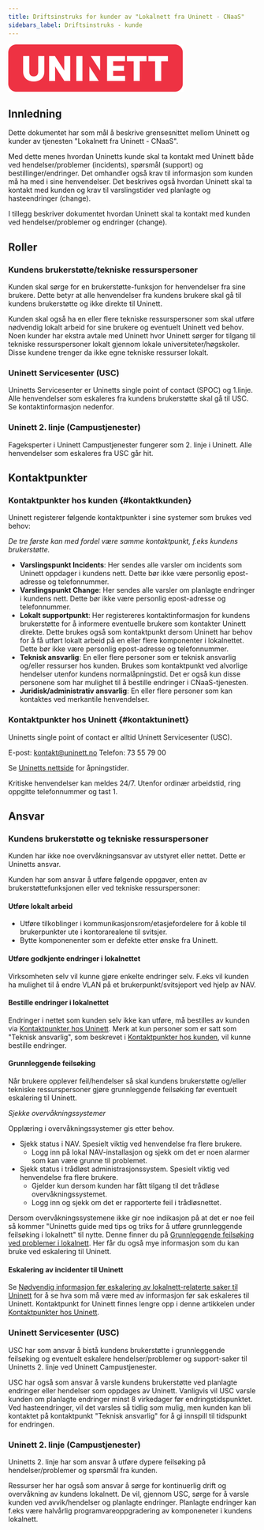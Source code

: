 ```yaml
---
title: Driftsinstruks for kunder av "Lokalnett fra Uninett - CNaaS"
sidebars_label: Driftsinstruks - kunde
---
```


![](/img/uninett_logo.svg)

## Innledning

Dette dokumentet har som mål å beskrive grensesnittet mellom Uninett og kunder av tjenesten "Lokalnett fra Uninett - CNaaS". 

Med dette menes hvordan Uninetts kunde skal ta kontakt med Uninett både ved hendelser/problemer (incidents), spørsmål (support) og bestillinger/endringer. Det omhandler også krav til informasjon som kunden må ha med i sine henvendelser. Det beskrives også hvordan Uninett skal ta kontakt med kunden og krav til varslingstider ved planlagte og hasteendringer (change). 

I tillegg beskriver dokumentet hvordan Uninett skal ta kontakt med kunden ved hendelser/problemer og endringer (change). 

## Roller

### Kundens brukerstøtte/tekniske ressurspersoner

Kunden skal sørge for en brukerstøtte-funksjon for henvendelser fra sine brukere. Dette betyr at alle henvendelser fra kundens brukere skal gå til kundens brukerstøtte og ikke direkte til Uninett. 

Kunden skal også ha en eller flere tekniske ressurspersoner som skal utføre nødvendig lokalt arbeid for sine brukere og eventuelt Uninett ved behov. Noen kunder har ekstra avtale med Uninett hvor Uninett sørger for tilgang til tekniske ressurspersoner lokalt gjennom lokale universiteter/høgskoler. Disse kundene trenger da ikke egne tekniske ressurser lokalt. 

### Uninett Servicesenter (USC)

Uninetts Servicesenter er Uninetts single point of contact (SPOC) og 1.linje. Alle henvendelser som eskaleres fra kundens brukerstøtte skal gå til USC. Se kontaktinformasjon nedenfor.  

### Uninett 2. linje (Campustjenester)

Fageksperter i Uninett Campustjenester fungerer som 2. linje i Uninett. Alle henvendelser som eskaleres fra USC går hit. 

## Kontaktpunkter

### Kontaktpunkter hos kunden {#kontaktkunden}

Uninett registerer følgende kontaktpunkter i sine systemer som brukes ved behov:

*De tre første kan med fordel være samme kontaktpunkt, f.eks kundens brukerstøtte.*

- **Varslingspunkt Incidents**: Her sendes alle varsler om incidents som Uninett oppdager i kundens nett. Dette bør ikke være personlig epost-adresse og telefonnummer. 
- **Varslingspunkt Change**: Her sendes alle varsler om planlagte endringer i kundens nett. Dette bør ikke være personlig epost-adresse og telefonnummer.  
- **Lokalt supportpunkt**: Her registereres kontaktinformasjon for kundens brukerstøtte for å informere eventuelle brukere som kontakter Uninett direkte. Dette brukes også som kontaktpunkt dersom Uninett har behov for å få utført lokalt arbeid på en eller flere komponenter i lokalnettet. Dette bør ikke være personlig epost-adresse og telefonnummer. 
- **Teknisk ansvarlig**: En eller flere personer som er teknisk ansvarlig og/eller ressurser hos kunden. Brukes som kontaktpunkt ved alvorlige hendelser utenfor kundens normalåpningstid. Det er også kun disse personene som har mulighet til å bestille endringer i CNaaS-tjenesten. 
- **Juridisk/administrativ ansvarlig**: En eller flere personer som kan kontaktes ved merkantile henvendelser. 

### Kontaktpunkter hos Uninett {#kontaktuninett}

Uninetts single point of contact er alltid Uninett Servicesenter (USC).  

E-post: kontakt@uninett.no
Telefon: 73 55 79 00

Se [Uninetts nettside](https://www.uninett.no/uninetts-apningstider) for åpningstider. 

Kritiske henvendelser kan meldes 24/7. Utenfor ordinær arbeidstid, ring oppgitte telefonnummer og tast 1. 

## Ansvar

### Kundens brukerstøtte og tekniske ressurspersoner 

Kunden har ikke noe overvåkningsansvar av utstyret eller nettet. Dette er Uninetts ansvar. 

Kunden har som ansvar å utføre følgende oppgaver, enten av brukerstøttefunksjonen eller ved tekniske ressurspersoner:

#### Utføre lokalt arbeid 

- Utføre tilkoblinger i kommunikasjonsrom/etasjefordelere for å koble til brukerpunkter ute i kontorarealene til svitsjer. 
- Bytte komponenenter som er defekte etter ønske fra Uninett. 

#### Utføre godkjente endringer i lokalnettet

Virksomheten selv vil kunne gjøre enkelte endringer selv. F.eks vil kunden ha mulighet til å endre VLAN på et brukerpunkt/svitsjeport ved hjelp av NAV. 

#### Bestille endringer i lokalnettet

Endringer i nettet som kunden selv ikke kan utføre, må bestilles av kunden via [Kontaktpunkter hos Uninett](#kontaktuninett). Merk at kun personer som er satt som "Teknisk ansvarlig", som beskrevet i [Kontaktpunkter hos kunden](#kontaktkunden), vil kunne bestille endringer. 

#### Grunnleggende feilsøking

Når brukere opplever feil/hendelser så skal kundens brukerstøtte og/eller tekniske ressurspersoner gjøre grunnleggende feilsøking før eventuelt eskalering til Uninett. 

*Sjekke overvåkningssystemer*

Opplæring i overvåkningssystemer gis etter behov. 

- Sjekk status i NAV. Spesielt viktig ved henvendelse fra flere brukere.
  - Logg inn på lokal NAV-installasjon og sjekk om det er noen alarmer som kan være grunne til problemet. 
- Sjekk status i trådløst administrasjonssystem. Spesielt viktig ved henvendelse fra flere brukere.  
  - Gjelder kun dersom kunden har fått tilgang til det trådløse overvåkningssystemet.
  - Logg inn og sjekk om det er rapporterte feil i trådløsnettet.  

Dersom overvåkningssystemene ikke gir noe indikasjon på at det er noe feil så kommer "Uninetts guide med tips og triks for å utføre grunnleggende feilsøking i lokalnett" til nytte. Denne finner du på [Grunnleggende feilsøking ved problemer i lokalnett](grunnleggende-feilsok-lokalnett). Her får du også mye informasjon som du kan bruke ved eskalering til Uninett. 

#### Eskalering av incidenter til Uninett

Se [Nødvendig informasjon før eskalering av lokalnett-relaterte saker til Uninett](info-ved-eskalering) for å se hva som må være med av informasjon før sak eskaleres til Uninett. Kontaktpunkt for Uninett finnes lengre opp i denne artikkelen under [Kontaktpunkter hos Uninett](#kontaktuninett).

### Uninett Servicesenter (USC)

USC har som ansvar å bistå kundens brukerstøtte i grunnleggende feilsøking og eventuelt eskalere hendelser/problemer og support-saker til Uninetts 2. linje ved Uninett Campustjenester. 

USC har også som ansvar å varsle kundens brukerstøtte ved planlagte endringer eller hendelser som oppdages av Uninett. Vanligvis vil USC varsle kunden om planlagte endringer minst 8 virkedager før endringstidspunktet. Ved hasteendringer, vil det varsles så tidlig som mulig, men kunden kan bli kontaktet på kontaktpunkt "Teknisk ansvarlig" for å gi innspill til tidspunkt for endringen. 

### Uninett 2. linje (Campustjenester)

Uninetts 2. linje har som ansvar å utføre dypere feilsøking på hendelser/problemer og spørsmål fra kunden. 

Ressurser her har også som ansvar å sørge for kontinuerlig drift og overvåkning av kundens lokalnett. De vil, gjennom USC, sørge for å varsle kunden ved avvik/hendelser og planlagte endringer. Planlagte endringer kan f.eks være halvårlig programvareoppgradering av komponeneter i kundens lokalnett. 

